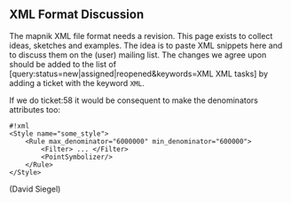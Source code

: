 <!-- Name: XmlFormatDiscussion -->
<!-- Version: 6 -->
<!-- Last-Modified: 2008/09/08 17:15:20 -->
<!-- Author: springmeyer -->
## XML Format Discussion

The mapnik XML file format needs a revision. This page exists to collect
ideas, sketches and examples. The idea is to paste XML snippets here and
to discuss them on the (user) mailing list. The changes we agree upon should
be added to the list of
[query:status=new|assigned|reopened&keywords=XML XML tasks]
by adding a ticket with the keyword `XML`.

If we do ticket:58 it would be consequent to make the denominators attributes too:

    #!xml
    <Style name="some_style">
        <Rule max_denominator="6000000" min_denominator="600000">
            <Filter> ... </Filter>
            <PointSymbolizer/>
        </Rule>
    </Style>
(David Siegel)